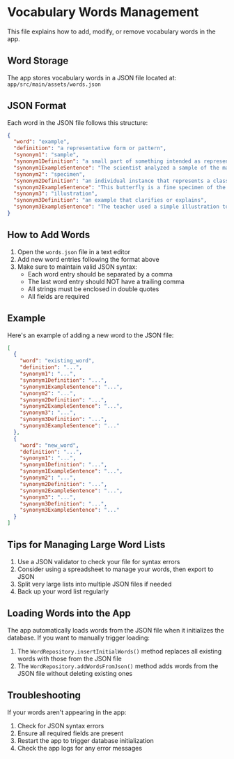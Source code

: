 # Vocabulary Words Management

This file explains how to add, modify, or remove vocabulary words in the app.

## Word Storage

The app stores vocabulary words in a JSON file located at:
`app/src/main/assets/words.json`

## JSON Format

Each word in the JSON file follows this structure:

```json
{
  "word": "example",
  "definition": "a representative form or pattern",
  "synonym1": "sample",
  "synonym1Definition": "a small part of something intended as representative of the whole",
  "synonym1ExampleSentence": "The scientist analyzed a sample of the material.",
  "synonym2": "specimen",
  "synonym2Definition": "an individual instance that represents a class",
  "synonym2ExampleSentence": "This butterfly is a fine specimen of the species.",
  "synonym3": "illustration",
  "synonym3Definition": "an example that clarifies or explains",
  "synonym3ExampleSentence": "The teacher used a simple illustration to explain the concept."
}
```

## How to Add Words

1. Open the `words.json` file in a text editor
2. Add new word entries following the format above
3. Make sure to maintain valid JSON syntax:
   - Each word entry should be separated by a comma
   - The last word entry should NOT have a trailing comma
   - All strings must be enclosed in double quotes
   - All fields are required

## Example

Here's an example of adding a new word to the JSON file:

```json
[
  {
    "word": "existing_word",
    "definition": "...",
    "synonym1": "...",
    "synonym1Definition": "...",
    "synonym1ExampleSentence": "...",
    "synonym2": "...",
    "synonym2Definition": "...",
    "synonym2ExampleSentence": "...",
    "synonym3": "...",
    "synonym3Definition": "...",
    "synonym3ExampleSentence": "..."
  },
  {
    "word": "new_word",
    "definition": "...",
    "synonym1": "...",
    "synonym1Definition": "...",
    "synonym1ExampleSentence": "...",
    "synonym2": "...",
    "synonym2Definition": "...",
    "synonym2ExampleSentence": "...",
    "synonym3": "...",
    "synonym3Definition": "...",
    "synonym3ExampleSentence": "..."
  }
]
```

## Tips for Managing Large Word Lists

1. Use a JSON validator to check your file for syntax errors
2. Consider using a spreadsheet to manage your words, then export to JSON
3. Split very large lists into multiple JSON files if needed
4. Back up your word list regularly

## Loading Words into the App

The app automatically loads words from the JSON file when it initializes the database. If you want to manually trigger loading:

1. The `WordRepository.insertInitialWords()` method replaces all existing words with those from the JSON file
2. The `WordRepository.addWordsFromJson()` method adds words from the JSON file without deleting existing ones

## Troubleshooting

If your words aren't appearing in the app:
1. Check for JSON syntax errors
2. Ensure all required fields are present
3. Restart the app to trigger database initialization
4. Check the app logs for any error messages 